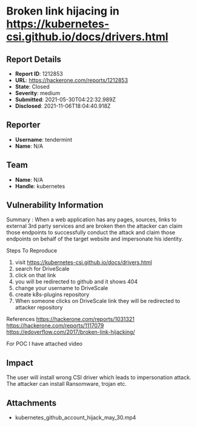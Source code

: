 # Broken link hijacing in https://kubernetes-csi.github.io/docs/drivers.html

## Report Details
- **Report ID**: 1212853
- **URL**: https://hackerone.com/reports/1212853
- **State**: Closed
- **Severity**: medium
- **Submitted**: 2021-05-30T04:22:32.989Z
- **Disclosed**: 2021-11-06T18:04:40.918Z

## Reporter
- **Username**: tendermint
- **Name**: N/A

## Team
- **Name**: N/A
- **Handle**: kubernetes

## Vulnerability Information
Summary : When a web application has any pages, sources, links to external 3rd party services and are broken then the attacker can claim those endpoints to successfully conduct the attack and claim those endpoints on behalf of the target website and impersonate his identity.

Steps To Reproduce
1) visit https://kubernetes-csi.github.io/docs/drivers.html
2) search for DriveScale
3) click on that link
4) you will be redirected to github and it shows 404 
5) change your username to  DriveScale
6) create k8s-plugins repository
7) When someone clicks on DriveScale link they will be redirected to attacker repository

References
https://hackerone.com/reports/1031321
https://hackerone.com/reports/1117079
https://edoverflow.com/2017/broken-link-hijacking/

For POC I have attached video

## Impact

The user will install wrong CSI driver which leads to impersonation attack. The attacker can install Ransomware, trojan etc.

## Attachments
- kubernetes_github_account_hijack_may_30.mp4

